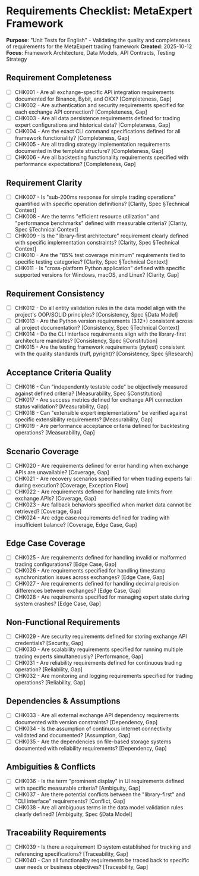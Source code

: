 # Requirements Checklist: MetaExpert Framework

**Purpose**: "Unit Tests for English" - Validating the quality and completeness of requirements for the MetaExpert trading framework
**Created**: 2025-10-12
**Focus**: Framework Architecture, Data Models, API Contracts, Testing Strategy

## Requirement Completeness

- [ ] CHK001 - Are all exchange-specific API integration requirements documented for Binance, Bybit, and OKX? [Completeness, Gap]
- [ ] CHK002 - Are authentication and security requirements specified for each exchange API connection? [Completeness, Gap]
- [ ] CHK003 - Are all data persistence requirements defined for trading expert configurations and historical data? [Completeness, Gap]
- [ ] CHK004 - Are the exact CLI command specifications defined for all framework functionality? [Completeness, Gap]
- [ ] CHK005 - Are all trading strategy implementation requirements documented in the template structure? [Completeness, Gap]
- [ ] CHK006 - Are all backtesting functionality requirements specified with performance expectations? [Completeness, Gap]

## Requirement Clarity

- [ ] CHK007 - Is "sub-200ms response for simple trading operations" quantified with specific operation definitions? [Clarity, Spec §Technical Context]
- [ ] CHK008 - Are the terms "efficient resource utilization" and "performance benchmarks" defined with measurable criteria? [Clarity, Spec §Technical Context]
- [ ] CHK009 - Is the "library-first architecture" requirement clearly defined with specific implementation constraints? [Clarity, Spec §Technical Context]
- [ ] CHK010 - Are the "85% test coverage minimum" requirements tied to specific testing categories? [Clarity, Spec §Technical Context]
- [ ] CHK011 - Is "cross-platform Python application" defined with specific supported versions for Windows, macOS, and Linux? [Clarity, Gap]

## Requirement Consistency

- [ ] CHK012 - Do all entity validation rules in the data model align with the project's OOP/SOLID principles? [Consistency, Spec §Data Model]
- [ ] CHK013 - Are the Python version requirements (3.12+) consistent across all project documentation? [Consistency, Spec §Technical Context]
- [ ] CHK014 - Do the CLI interface requirements align with the library-first architecture mandates? [Consistency, Spec §Constitution]
- [ ] CHK015 - Are the testing framework requirements (pytest) consistent with the quality standards (ruff, pyright)? [Consistency, Spec §Research]

## Acceptance Criteria Quality

- [ ] CHK016 - Can "independently testable code" be objectively measured against defined criteria? [Measurability, Spec §Constitution]
- [ ] CHK017 - Are success metrics defined for exchange API connection status validation? [Measurability, Gap]
- [ ] CHK018 - Can "extensible expert implementations" be verified against specific extensibility requirements? [Measurability, Gap]
- [ ] CHK019 - Are performance acceptance criteria defined for backtesting operations? [Measurability, Gap]

## Scenario Coverage

- [ ] CHK020 - Are requirements defined for error handling when exchange APIs are unavailable? [Coverage, Gap]
- [ ] CHK021 - Are recovery scenarios specified for when trading experts fail during execution? [Coverage, Exception Flow]
- [ ] CHK022 - Are requirements defined for handling rate limits from exchange APIs? [Coverage, Gap]
- [ ] CHK023 - Are fallback behaviors specified when market data cannot be retrieved? [Coverage, Gap]
- [ ] CHK024 - Are edge case requirements defined for trading with insufficient balance? [Coverage, Edge Case, Gap]

## Edge Case Coverage

- [ ] CHK025 - Are requirements defined for handling invalid or malformed trading configurations? [Edge Case, Gap]
- [ ] CHK026 - Are requirements specified for handling timestamp synchronization issues across exchanges? [Edge Case, Gap]
- [ ] CHK027 - Are requirements defined for handling decimal precision differences between exchanges? [Edge Case, Gap]
- [ ] CHK028 - Are requirements specified for managing expert state during system crashes? [Edge Case, Gap]

## Non-Functional Requirements

- [ ] CHK029 - Are security requirements defined for storing exchange API credentials? [Security, Gap]
- [ ] CHK030 - Are scalability requirements specified for running multiple trading experts simultaneously? [Performance, Gap]
- [ ] CHK031 - Are reliability requirements defined for continuous trading operation? [Reliability, Gap]
- [ ] CHK032 - Are monitoring and logging requirements specified for trading operations? [Reliability, Gap]

## Dependencies & Assumptions

- [ ] CHK033 - Are all external exchange API dependency requirements documented with version constraints? [Dependency, Gap]
- [ ] CHK034 - Is the assumption of continuous internet connectivity validated and documented? [Assumption, Gap]
- [ ] CHK035 - Are the dependencies on file-based storage systems documented with reliability requirements? [Dependency, Gap]

## Ambiguities & Conflicts

- [ ] CHK036 - Is the term "prominent display" in UI requirements defined with specific measurable criteria? [Ambiguity, Gap]
- [ ] CHK037 - Are there potential conflicts between the "library-first" and "CLI interface" requirements? [Conflict, Gap]
- [ ] CHK038 - Are all ambiguous terms in the data model validation rules clearly defined? [Ambiguity, Spec §Data Model]

## Traceability Requirements

- [ ] CHK039 - Is there a requirement ID system established for tracking and referencing specifications? [Traceability, Gap]
- [ ] CHK040 - Can all functionality requirements be traced back to specific user needs or business objectives? [Traceability, Gap]